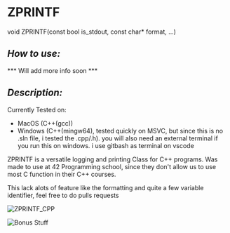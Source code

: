 # **ZPRINTF**

void ZPRINTF(const bool is_stdout, const char* format, ...)

## *How to use:*

*** Will add more info soon ***

## *Description:*

Currently Tested on:
- MacOS (C++(gcc))
- Windows (C++(mingw64), tested quickly on MSVC, but since this is no .sln file, i tested the .cpp/.h). you will also need an external terminal if you run this on windows. i use gitbash as terminal on vscode

ZPRINTF is a versatile logging and printing Class for C++ programs. Was made to use at 42 Programming school, since they don't allow us to use most C function in their C++ courses.

This lack alots of feature like the formatting and quite a few variable identifier, feel free to do pulls requests

![ZPRINTF_CPP](https://i.imgur.com/0ALxfSz.png)

![Bonus Stuff](https://i.imgur.com/7MLBFfE.png)
